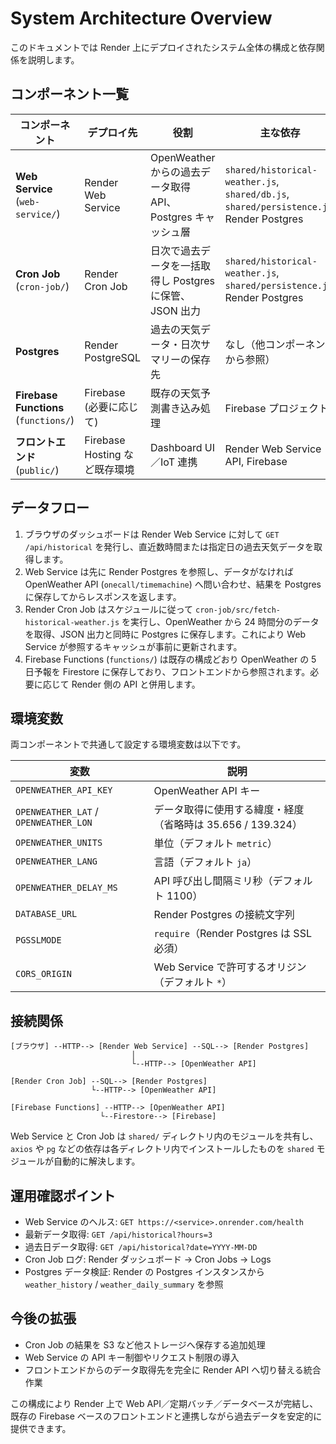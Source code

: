 # System Architecture Overview

このドキュメントでは Render 上にデプロイされたシステム全体の構成と依存関係を説明します。

## コンポーネント一覧

| コンポーネント | デプロイ先 | 役割 | 主な依存 |
| -------------- | ---------- | ---- | -------- |
| **Web Service** (`web-service/`) | Render Web Service | OpenWeather からの過去データ取得 API、Postgres キャッシュ層 | `shared/historical-weather.js`, `shared/db.js`, `shared/persistence.js`, Render Postgres |
| **Cron Job** (`cron-job/`) | Render Cron Job | 日次で過去データを一括取得し Postgres に保管、JSON 出力 | `shared/historical-weather.js`, `shared/persistence.js`, Render Postgres |
| **Postgres** | Render PostgreSQL | 過去の天気データ・日次サマリーの保存先 | なし（他コンポーネントから参照） |
| **Firebase Functions** (`functions/`) | Firebase (必要に応じて) | 既存の天気予測書き込み処理 | Firebase プロジェクト |
| **フロントエンド** (`public/`) | Firebase Hosting など既存環境 | Dashboard UI／IoT 連携 | Render Web Service API, Firebase |

## データフロー

1. ブラウザのダッシュボードは Render Web Service に対して `GET /api/historical` を発行し、直近数時間または指定日の過去天気データを取得します。
2. Web Service は先に Render Postgres を参照し、データがなければ OpenWeather API (`onecall/timemachine`) へ問い合わせ、結果を Postgres に保存してからレスポンスを返します。
3. Render Cron Job はスケジュールに従って `cron-job/src/fetch-historical-weather.js` を実行し、OpenWeather から 24 時間分のデータを取得、JSON 出力と同時に Postgres に保存します。これにより Web Service が参照するキャッシュが事前に更新されます。
4. Firebase Functions (`functions/`) は既存の構成どおり OpenWeather の 5 日予報を Firestore に保存しており、フロントエンドから参照されます。必要に応じて Render 側の API と併用します。

## 環境変数

両コンポーネントで共通して設定する環境変数は以下です。

| 変数 | 説明 |
| ---- | ---- |
| `OPENWEATHER_API_KEY` | OpenWeather API キー |
| `OPENWEATHER_LAT` / `OPENWEATHER_LON` | データ取得に使用する緯度・経度（省略時は 35.656 / 139.324） |
| `OPENWEATHER_UNITS` | 単位（デフォルト `metric`）|
| `OPENWEATHER_LANG` | 言語（デフォルト `ja`）|
| `OPENWEATHER_DELAY_MS` | API 呼び出し間隔ミリ秒（デフォルト 1100）|
| `DATABASE_URL` | Render Postgres の接続文字列 |
| `PGSSLMODE` | `require`（Render Postgres は SSL 必須）|
| `CORS_ORIGIN` | Web Service で許可するオリジン（デフォルト `*`）|

## 接続関係

```
[ブラウザ] --HTTP--> [Render Web Service] --SQL--> [Render Postgres]
                           │
                           └--HTTP--> [OpenWeather API]

[Render Cron Job] --SQL--> [Render Postgres]
                  └--HTTP--> [OpenWeather API]

[Firebase Functions] --HTTP--> [OpenWeather API]
                    └--Firestore--> [Firebase]
```

Web Service と Cron Job は `shared/` ディレクトリ内のモジュールを共有し、`axios` や `pg` などの依存は各ディレクトリ内でインストールしたものを `shared` モジュールが自動的に解決します。

## 運用確認ポイント

- Web Service のヘルス: `GET https://<service>.onrender.com/health`
- 最新データ取得: `GET /api/historical?hours=3`
- 過去日データ取得: `GET /api/historical?date=YYYY-MM-DD`
- Cron Job ログ: Render ダッシュボード → Cron Jobs → Logs
- Postgres データ検証: Render の Postgres インスタンスから `weather_history` / `weather_daily_summary` を参照

## 今後の拡張

- Cron Job の結果を S3 など他ストレージへ保存する追加処理
- Web Service の API キー制御やリクエスト制限の導入
- フロントエンドからのデータ取得先を完全に Render API へ切り替える統合作業

この構成により Render 上で Web API／定期バッチ／データベースが完結し、既存の Firebase ベースのフロントエンドと連携しながら過去データを安定的に提供できます。
